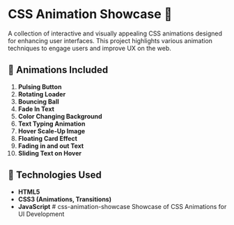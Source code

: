 # CSS Animation Showcase 🎨

A collection of interactive and visually appealing CSS animations designed for enhancing user interfaces. This project highlights various animation techniques to engage users and improve UX on the web.

## 🚀 Animations Included
1. **Pulsing Button**
2. **Rotating Loader**
3. **Bouncing Ball**
4. **Fade In Text**
5. **Color Changing Background**
6. **Text Typing Animation**
7. **Hover Scale-Up Image**
8. **Floating Card Effect**
9. **Fading in and out Text**
10. **Sliding Text on Hover**

## 🔧 Technologies Used
- **HTML5**
- **CSS3 (Animations, Transitions)**
- **JavaScript** # css-animation-showcase
Showcase of CSS Animations for UI Development
